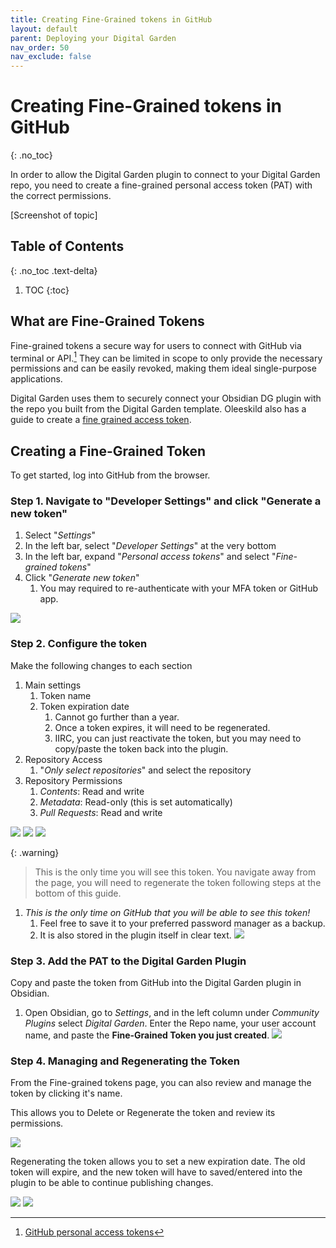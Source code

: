 ```yaml
---
title: Creating Fine-Grained tokens in GitHub
layout: default
parent: Deploying your Digital Garden
nav_order: 50
nav_exclude: false
---
```

# Creating Fine-Grained tokens in GitHub
{: .no_toc}

In order to allow the Digital Garden plugin to connect to your Digital Garden repo, you need to create a fine-grained personal access token (PAT) with the correct permissions.

[Screenshot of topic]

## Table of Contents
{: .no_toc .text-delta}
1. TOC
{:toc}


## What are Fine-Grained Tokens
Fine-grained tokens a secure way for users to connect with GitHub via terminal or API.[^1] They can be limited in scope to only provide the necessary permissions and can be easily revoked, making them ideal single-purpose applications.

Digital Garden uses them to securely connect your Obsidian DG plugin with the repo you built from the Digital Garden template. Oleeskild also has a guide to create a [fine grained access token](https://dg-docs.ole.dev/advanced/fine-grained-access-token/).

## Creating a Fine-Grained Token
To get started, log into GitHub from the browser.

### Step 1. Navigate to "Developer Settings" and click "Generate a new token"
1. Select "*Settings*"
2. In the left bar, select "*Developer Settings*" at the very bottom
3. In the left bar, expand "*Personal access tokens*" and select "*Fine-grained tokens*"
4. Click "*Generate new token*"
	1. You may required to re-authenticate with your MFA token or GitHub app.

![](../assets/images/fine-grained-tokens.png)

### Step 2. Configure the token
Make the following changes to each section

1. Main settings
	1. Token name
	2. Token expiration date
		1. Cannot go further than a year.
		2. Once a token expires, it will need to be regenerated.
		3. IIRC, you can just reactivate the token, but you may need to copy/paste the token back into the plugin.
2. Repository Access
	1. "*Only select repositories*" and select the repository
3. Repository Permissions
	1. *Contents*: Read and write
	2. *Metadata*: Read-only (this is set automatically)
	3. *Pull Requests*: Read and write

![](../assets/images/fine-grained-tokens-1.png)
![](../assets/images/fine-grained-tokens-2.png)
![](../assets/images/fine-grained-tokens-3.png)


{: .warning}
> This is the only time you will see this token. You navigate away from the page, you will need to regenerate the token following steps at the bottom of this guide.

1. *This is the only time on GitHub that you will be able to see this token!*
	1. Feel free to save it to your preferred password manager as a backup.
	2. It is also stored in the plugin itself in clear text.
![](../assets/images/fine-grained-tokens-4.png)

### Step 3. Add the PAT to the Digital Garden Plugin
Copy and paste the token from GitHub into the Digital Garden plugin in Obsidian.

1. Open Obsidian, go to *Settings*, and in the left column under *Community Plugins* select *Digital Garden*. Enter the Repo name, your user account name, and paste the **Fine-Grained Token you just created**.
![](../assets/images/fine-grained-tokens-5.png)

### Step 4. Managing and Regenerating the Token

From the Fine-grained tokens page, you can also review and manage the token by clicking it's name. 

This allows you to Delete or Regenerate the token and review its permissions. 

![](../assets/images/fine-grained-tokens-6.png)

Regenerating the token allows you to set a new expiration date. The old token will expire, and the new token will have to saved/entered into the plugin to be able to continue publishing changes.

![](../assets/images/fine-grained-tokens-7.png)
![](../assets/images/fine-grained-tokens-8.png)




[^1]: [GitHub personal access tokens](https://graphite.dev/guides/github-personal-access-token)
